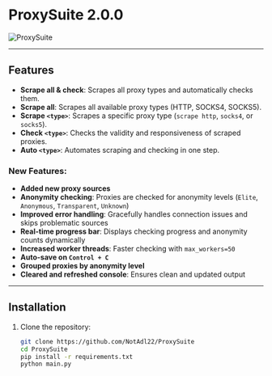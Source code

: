 # ProxySuite 2.0.0

![ProxySuite]([https://files.fm/f/r6zs4cdctx](https://fv5-4.files.fm/down.php?cf&i=r6zs4cdctx&n=Capture.PNG))

------

## Features

- **Scrape all & check**: Scrapes all proxy types and automatically checks them.
- **Scrape all**: Scrapes all available proxy types (HTTP, SOCKS4, SOCKS5).
- **Scrape `<type>`**: Scrapes a specific proxy type (`scrape http`, `socks4`, or `socks5`).
- **Check `<type>`**: Checks the validity and responsiveness of scraped proxies.
- **Auto `<type>`**: Automates scraping and checking in one step.

### New Features:
- **Added new proxy sources**
- **Anonymity checking**: Proxies are checked for anonymity levels (`Elite`, `Anonymous`, `Transparent`, `Unknown`)
- **Improved error handling**: Gracefully handles connection issues and skips problematic sources
- **Real-time progress bar**: Displays checking progress and anonymity counts dynamically
- **Increased worker threads**: Faster checking with `max_workers=50`
- **Auto-save on `Control + C`**
- **Grouped proxies by anonymity level**
- **Cleared and refreshed console**: Ensures clean and updated output

---

## Installation

1. Clone the repository:
   ```bash
   git clone https://github.com/NotAdl22/ProxySuite
   cd ProxySuite
   pip install -r requirements.txt
   python main.py
